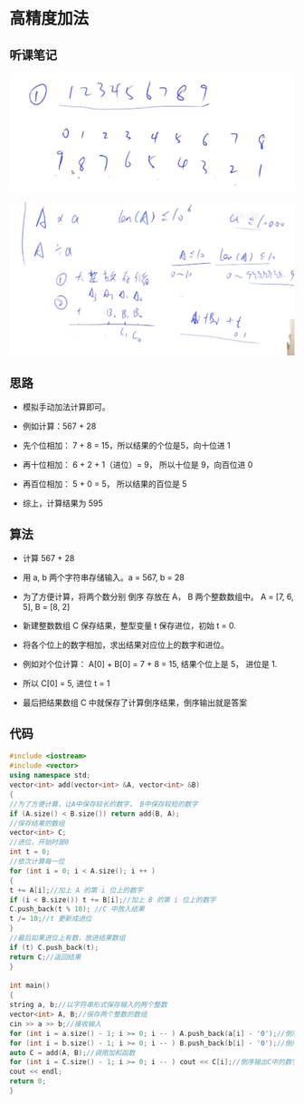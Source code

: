 # 高精度加法
## 听课笔记

![](../../图片/高精度加法20240131150302.png)

![](../../图片/高精度加法20240131150720.png)

## 思路
* 模拟手动加法计算即可。

* 例如计算：567 + 28
* 先个位相加： 7 + 8 = 15，所以结果的个位是5，向十位进 1
* 再十位相加： 6 + 2 + 1（进位）= 9， 所以十位是 9，向百位进 0
* 再百位相加： 5 + 0 = 5， 所以结果的百位是 5

* 综上，计算结果为 595

## 算法
* 计算 567 + 28

* 用 a, b 两个字符串存储输入。a = 567, b = 28
* 为了方便计算，将两个数分别 倒序 存放在 A， B 两个整数数组中。 A = [7, 6, 5], B = [8, 2]
* 新建整数数组 C 保存结果，整型变量 t 保存进位，初始 t = 0.
* 将各个位上的数字相加，求出结果对应位上的数字和进位。
* 例如对个位计算： A[0] + B[0] = 7 + 8 = 15, 结果个位上是 5， 进位是 1. 
* 所以 C[0] = 5, 进位 t = 1
* 最后把结果数组 C 中就保存了计算倒序结果，倒序输出就是答案

## 代码
```cpp
#include <iostream>
#include <vector>
using namespace std;
vector<int> add(vector<int> &A, vector<int> &B)
{
//为了方便计算，让A中保存较长的数字， B中保存较短的数字
if (A.size() < B.size()) return add(B, A);
//保存结果的数组
vector<int> C;
//进位，开始时是0
int t = 0;
//依次计算每一位
for (int i = 0; i < A.size(); i ++ )
{
t += A[i];//加上 A 的第 i 位上的数字
if (i < B.size()) t += B[i];//加上 B 的第 i 位上的数字
C.push_back(t % 10); //C 中放入结果
t /= 10;//t 更新成进位
}
//最后如果进位上有数，放进结果数组
if (t) C.push_back(t);
return C;//返回结果
}

int main()
{
string a, b;//以字符串形式保存输入的两个整数
vector<int> A, B;//保存两个整数的数组
cin >> a >> b;//接收输入
for (int i = a.size() - 1; i >= 0; i -- ) A.push_back(a[i] - '0');//倒序存储第一个数
for (int i = b.size() - 1; i >= 0; i -- ) B.push_back(b[i] - '0');//倒序存储第二个数
auto C = add(A, B);//调用加和函数
for (int i = C.size() - 1; i >= 0; i -- ) cout << C[i];//倒序输出C中的数字
cout << endl;
return 0;
}
```

